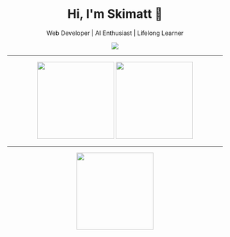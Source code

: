 <h1 align="center">Hi, I'm Skimatt 👋</h1>
<p align="center">Web Developer | AI Enthusiast | Lifelong Learner</p>

<div align="center">
  <img src="https://capsule-render.vercel.app/api?type=waving&color=0F2027,203A43,2C5364&height=200&section=header&text=Welcome%20to%20my%20GitHub!&fontColor=ffffff&fontSize=30&fontAlignY=40" />
</div>

---

<div align="center">
  
  <!-- Most Used Languages -->
  <img src="https://github-readme-stats.vercel.app/api/top-langs/?username=Skimatt&layout=compact&theme=tokyonight" height="180"/>
  
  <!-- GitHub Stats -->
  <img src="https://github-readme-stats.vercel.app/api?username=Skimatt&show_icons=true&theme=tokyonight" height="180"/>
  
</div>

---

<div align="center">
  
  <!-- Streak Stats -->
  <img src="https://streak-stats.demolab.com/?user=Skimatt&theme=tokyonight&hide_border=false" height="180"/>
  
</div>
